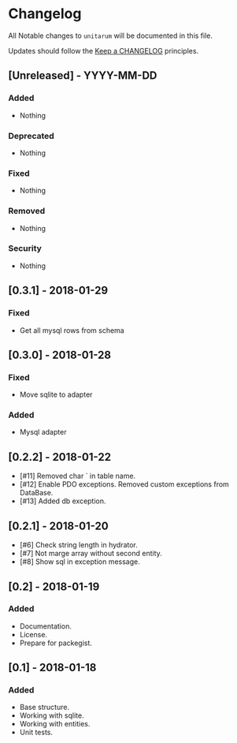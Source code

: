 # Changelog

All Notable changes to `unitarum` will be documented in this file.

Updates should follow the [Keep a CHANGELOG](http://keepachangelog.com/) principles.

## [Unreleased] - YYYY-MM-DD

### Added
- Nothing

### Deprecated
- Nothing

### Fixed
- Nothing

### Removed
- Nothing

### Security
- Nothing

## [0.3.1] - 2018-01-29
### Fixed
- Get all mysql rows from schema

## [0.3.0] - 2018-01-28
### Fixed
- Move sqlite to adapter
### Added
- Mysql adapter

## [0.2.2] - 2018-01-22
- [#11] Removed char ` in table name.
- [#12] Enable PDO exceptions. Removed custom exceptions from DataBase.
- [#13] Added db exception.

## [0.2.1] - 2018-01-20
- [#6] Check string length in hydrator.
- [#7] Not marge array without second entity.
- [#8] Show sql in exception message.

## [0.2] - 2018-01-19

### Added
- Documentation.
- License.
- Prepare for packegist.

## [0.1] - 2018-01-18

### Added
- Base structure.
- Working with sqlite.
- Working with entities.
- Unit tests.